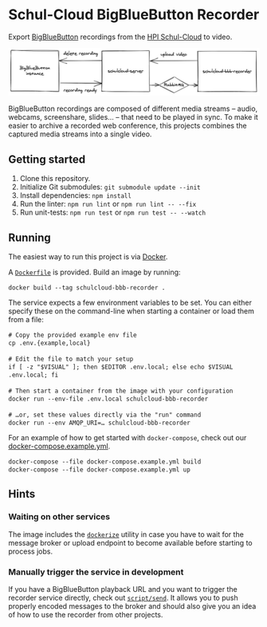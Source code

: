 # Schul-Cloud BigBlueButton Recorder

Export [BigBlueButton](https://github.com/bigbluebutton/bigbluebutton) recordings from the [HPI Schul-Cloud](https://github.com/schul-cloud) to video.

![architecture](./architecture.png)

BigBlueButton recordings are composed of different media streams – audio, webcams, screenshare, slides… – that need to be played in sync. To make it easier to archive a recorded web conference, this projects combines the captured media streams into a single video.

## Getting started

1. Clone this repository.
2. Initialize Git submodules: `git submodule update --init`
3. Install dependencies: `npm install`
4. Run the linter: `npm run lint` or `npm run lint -- --fix`
5. Run unit-tests: `npm run test` or `npm run test -- --watch`

## Running

The easiest way to run this project is via [Docker](https://www.docker.com/).

A [`Dockerfile`](./Dockerfile) is provided. Build an image by running:

```shell
docker build --tag schulcloud-bbb-recorder .
```

The service expects a few environment variables to be set. You can either specify these on the command-line when starting a container or load them from a file:

```shell
# Copy the provided example env file
cp .env.{example,local}

# Edit the file to match your setup
if [ -z "$VISUAL" ]; then $EDITOR .env.local; else echo $VISUAL .env.local; fi

# Then start a container from the image with your configuration
docker run --env-file .env.local schulcloud-bbb-recorder

# …or, set these values directly via the "run" command
docker run --env AMQP_URI=… schulcloud-bbb-recorder
```

For an example of how to get started with `docker-compose`, check out our [docker-compose.example.yml](./docker-compose.example.yml).

```shell
docker-compose --file docker-compose.example.yml build
docker-compose --file docker-compose.example.yml up
```

## Hints

### Waiting on other services

The image includes the [`dockerize`](https://github.com/jwilder/dockerize) utility in case you have to wait for the message broker or upload endpoint to become available before starting to process jobs.

### Manually trigger the service in development

If you have a BigBlueButton playback URL and you want to trigger the recorder service directly, check out [`script/send`](./script/send). It allows you to push properly encoded messages to the broker and should also give you an idea of how to use the recorder from other projects.
